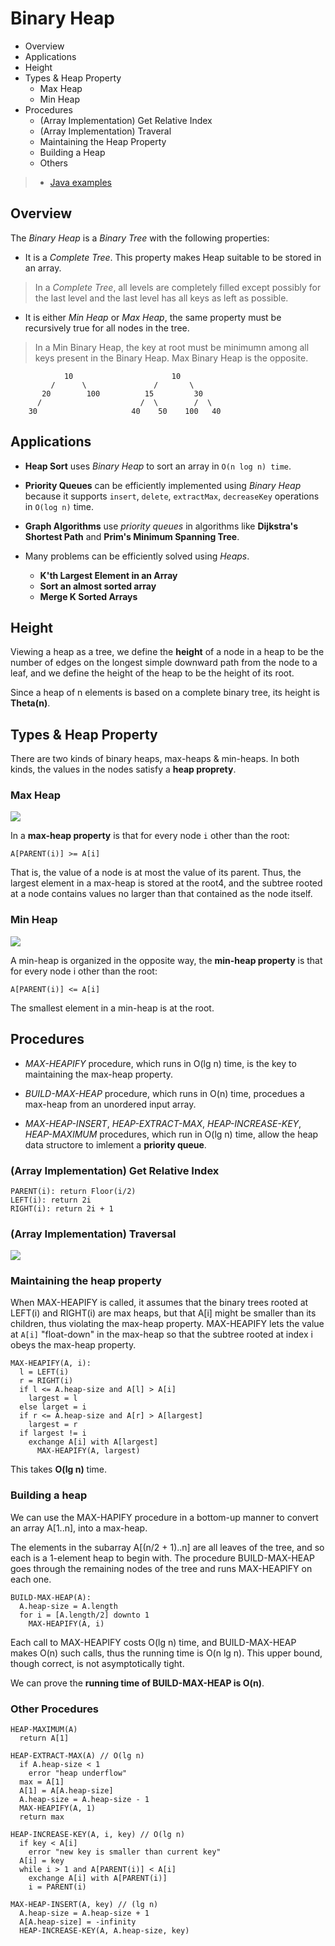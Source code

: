 # Binary Heap

* Overview
* Applications
* Height
* Types & Heap Property
  * Max Heap
  * Min Heap
* Procedures
  * (Array Implementation) Get Relative Index
  * (Array Implementation) Traveral
  * Maintaining the Heap Property
  * Building a Heap
  * Others

> * [Java examples](https://github.com/herrera-ignacio/datastructures-in-java/tree/master/src/main/java/trees/heaps)  

## Overview

The *Binary Heap* is a *Binary Tree* with the following properties:

* It is a *Complete Tree*. This property makes Heap suitable to be stored in an array.

> In a *Complete Tree*, all levels are completely filled except possibly for the last level and the last level has all keys as left as possible.

* It is either *Min Heap* or *Max Heap*, the same property must be recursively true for all nodes in the tree.

> In a Min Binary Heap, the key at root must be minimumn among all keys present in the Binary Heap. Max Binary Heap is the opposite.

```
            10                      10
         /      \               /       \  
       20        100          15         30  
      /                      /  \        /  \
    30                     40    50    100   40
```

## Applications

* **Heap Sort** uses *Binary Heap* to sort an array in `O(n log n) time`.

* **Priority Queues** can be efficiently implemented using *Binary Heap* because it supports `insert`, `delete`, `extractMax`, `decreaseKey` operations in `O(log n)` time.

* **Graph Algorithms** use *priority queues* in algorithms like **Dijkstra's Shortest Path** and **Prim's Minimum Spanning Tree**.

* Many problems can be efficiently solved using *Heaps*.
  * **K'th Largest Element in an Array**
  * **Sort an almost sorted array**
  * **Merge K Sorted Arrays**

## Height

Viewing a heap as a tree, we define the __height__ of a node in a heap to be the number of edges on the longest simple downward path from the node to a leaf, and we define the height of the heap to be the height of its root.

Since a heap of n elements is based on a complete binary tree, its height is __Theta(n)__.

## Types & Heap Property

There are two kinds of binary heaps, max-heaps & min-heaps. In both kinds, the values in the nodes satisfy a __heap proprety__.

### Max Heap

![](2021-07-04-14-44-59.png)

In a __max-heap property__ is that for every node `i` other than the root:

```
A[PARENT(i)] >= A[i]
```

That is, the value of a node is at most the value of its parent. Thus, the largest element in a max-heap is stored at the root4, and the subtree rooted at a node contains values no larger than that contained as the node itself.

### Min Heap

![](2021-07-04-14-44-48.png)

A min-heap is organized in the opposite way, the __min-heap property__ is that for every node i other than the root:

```
A[PARENT(i)] <= A[i]
```

The smallest element in a min-heap is at the root.

## Procedures

* _MAX-HEAPIFY_ procedure, which runs in O(lg n) time, is the key to maintaining the max-heap property.

* _BUILD-MAX-HEAP_ procedure, which runs in O(n) time, procedues a max-heap from an unordered input array.

* _MAX-HEAP-INSERT_, _HEAP-EXTRACT-MAX_, _HEAP-INCREASE-KEY_, _HEAP-MAXIMUM_ procedures, which run in O(lg n) time, allow the heap data structore to imlement a __priority queue__.

### (Array Implementation) Get Relative Index

```
PARENT(i): return Floor(i/2)
LEFT(i): return 2i
RIGHT(i): return 2i + 1
```

### (Array Implementation) Traversal

![](2021-07-04-14-43-55.png)

### Maintaining the heap property

When MAX-HEAPIFY is called, it assumes that the binary trees rooted at LEFT(i) and RIGHT(i) are max heaps, but that A[i] might be smaller than its children, thus violating the max-heap property. MAX-HEAPIFY lets the value at `A[i]` "float-down" in the max-heap so that the subtree rooted at index i obeys the max-heap property.

```
MAX-HEAPIFY(A, i):
  l = LEFT(i)
  r = RIGHT(i)
  if l <= A.heap-size and A[l] > A[i]
    largest = l
  else larget = i
  if r <= A.heap-size and A[r] > A[largest]
    largest = r
  if largest != i
    exchange A[i] with A[largest]
      MAX-HEAPIFY(A, largest)
```

This takes __O(lg n)__ time.

### Building a heap

We can use the MAX-HAPIFY procedure in a bottom-up manner to convert an array A[1..n], into a max-heap.

The elements in the subarray A[(n/2 + 1)..n] are all leaves of the tree, and so each is a 1-element heap to begin with. The procedure BUILD-MAX-HEAP goes through the remaining nodes of the tree and runs MAX-HEAPIFY on each one.

```
BUILD-MAX-HEAP(A):
  A.heap-size = A.length
  for i = [A.length/2] downto 1
    MAX-HEAPIFY(A, i)
``` 

Each call to MAX-HEAPIFY costs O(lg n) time, and BUILD-MAX-HEAP makes O(n) such calls, thus the running time is O(n lg n). This upper bound, though correct, is not asymptotically tight.

We can prove the __running time of BUILD-MAX-HEAP is O(n)__.

### Other Procedures

```
HEAP-MAXIMUM(A)
  return A[1]

HEAP-EXTRACT-MAX(A) // O(lg n)
  if A.heap-size < 1
    error "heap underflow"
  max = A[1]
  A[1] = A[A.heap-size]
  A.heap-size = A.heap-size - 1
  MAX-HEAPIFY(A, 1)
  return max

HEAP-INCREASE-KEY(A, i, key) // O(lg n)
  if key < A[i]
    error "new key is smaller than current key"
  A[i] = key
  while i > 1 and A[PARENT(i)] < A[i]
    exchange A[i] with A[PARENT(i)]
    i = PARENT(i)

MAX-HEAP-INSERT(A, key) // (lg n)
  A.heap-size = A.heap-size + 1
  A[A.heap-size] = -infinity
  HEAP-INCREASE-KEY(A, A.heap-size, key)
```

